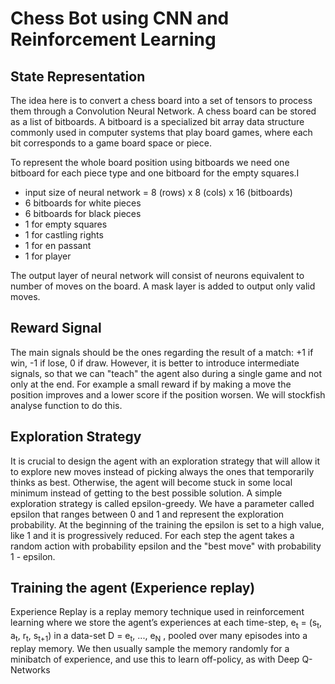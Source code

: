 # Chess Bot using CNN and Reinforcement Learning


## State Representation
The idea here is to convert a chess board into a set of tensors to process them through a Convolution Neural Network. A chess
board can be stored as a list of bitboards. A bitboard is a specialized bit array data structure commonly used in computer
systems that play board games, where each bit corresponds to a game board space or piece.

To represent the whole board position using bitboards we need one bitboard for each piece type and one bitboard for the 
empty squares.I 
- input size of neural network = 8 (rows) x 8 (cols) x 16 (bitboards)
- 6 bitboards for white pieces
- 6 bitboards for black pieces
- 1 for empty squares
- 1 for castling rights
- 1 for en passant
- 1 for player

The output layer of neural network will consist of neurons equivalent to number of moves on the board. A mask layer is added
to output only valid moves.

## Reward Signal
The main signals should be the ones regarding the result of a match: +1 if win, -1 if lose, 0 if draw.
However, it is better to introduce intermediate signals, so that we can "teach" the agent also during a 
single game and not only at the end.
For example a small reward if by making a move the position improves and a lower score if the position worsen.
We will stockfish analyse function to do this.

## Exploration Strategy
It is crucial to design the agent with an exploration strategy that will allow it to explore new moves instead of picking always the ones that temporarily thinks as best.
Otherwise, the agent will become stuck in some local minimum instead of getting to the best possible solution.
A simple exploration strategy is called epsilon-greedy.
We have a parameter called epsilon that ranges between 0 and 1 and represent the exploration probability.
At the beginning of the training the epsilon is set to a high value, like 1 and it is progressively reduced.
For each step the agent takes a random action with probability epsilon and the "best move" with probability 1 - epsilon.

## Training the agent (Experience replay)

Experience Replay is a replay memory technique used in reinforcement learning where we store
the agent’s experiences at each time-step, e<sub>t</sub> = (s<sub>t</sub>, a<sub>t</sub>, r<sub>t</sub>, s<sub>t+1</sub>)  in a data-set D = e<sub>t</sub>, ..., e<sub>N</sub>  , pooled over many episodes into a replay memory.
We then usually sample the memory randomly for a minibatch of experience, and use this to learn off-policy, as
with Deep Q-Networks
